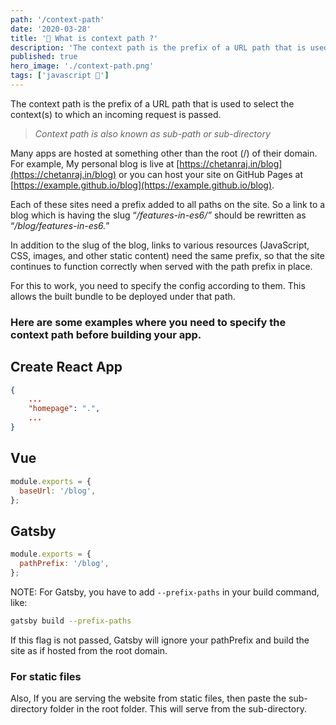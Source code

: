 ```yaml
---
path: '/context-path'
date: '2020-03-28'
title: '🤔 What is context path ?'
description: 'The context path is the prefix of a URL path that is used to select the context(s) to which an incoming request is passed.'
published: true
hero_image: './context-path.png'
tags: ['javascript 💛']
---
```


The context path is the prefix of a URL path that is used to select the context(s) to which an incoming request is passed.

> _Context path is also known as sub-path or sub-directory_

Many apps are hosted at something other than the root (/) of their domain. For example, My personal blog is live at [https://chetanraj.in/blog](https://chetanraj.in/blog) or you can host your site on GitHub Pages at [https://example.github.io/blog](https://example.github.io/blog).

Each of these sites need a prefix added to all paths on the site. So a link to a blog which is having the slug “_/features-in-es6/”_ should be rewritten as “_/blog/features-in-es6._”

In addition to the slug of the blog, links to various resources (JavaScript, CSS, images, and other static content) need the same prefix, so that the site continues to function correctly when served with the path prefix in place.

For this to work, you need to specify the config according to them. This allows the built bundle to be deployed under that path.

### Here are some examples where you need to specify the context path before building your app.

## Create React App

```json:title=package.json
{
    ...
    "homepage": ".",
    ...
}
```

## Vue

```js:title=vue.config.js
module.exports = {
  baseUrl: '/blog',
};
```

## Gatsby

```js:title=gatsby-config.js
module.exports = {
  pathPrefix: '/blog',
};
```

NOTE: For Gatsby, you have to add `--prefix-paths` in your build command, like:

```bash
gatsby build --prefix-paths
```

If this flag is not passed, Gatsby will ignore your pathPrefix and build the site as if hosted from the root domain.

### For static files

Also, If you are serving the website from static files, then paste the sub-directory folder in the root folder. This will serve from the sub-directory.

